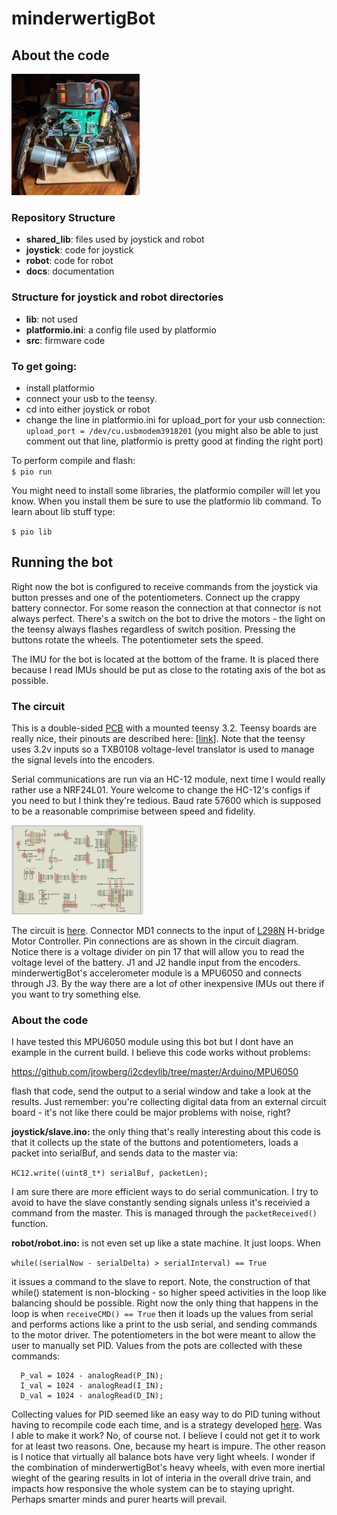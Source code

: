 # minderwertigBot

## About the code

[<img src="docs/minderwertigBot.jpg" width="205" height="194" title="minderwertigBot">](docs/minderwertigBot.jpg)

### Repository Structure
 * **shared_lib**: files used by joystick and robot
 * **joystick**: code for joystick
 * **robot**: code for robot
 * **docs**: documentation

### Structure for joystick and robot directories
 * **lib**: not used
 * **platformio.ini**: a config file used by platformio
 * **src**: firmware code

### To get going:
* install platformio
* connect your usb to the teensy. 
* cd into either joystick or robot
* change the line in platformio.ini for upload_port for your usb connection:  
  `upload_port = /dev/cu.usbmodem3918201`
(you might also be able to just comment out that line, platformio is pretty good at finding the right port)

To perform compile and flash:  
`$ pio run`

You might need to install some libraries, the platformio compiler will let you know. When you install them be sure to use the platformio lib command. To learn about lib stuff type:

`$ pio lib`

## Running the bot

Right now the bot is configured to receive commands from the joystick via button presses and one of the potentiometers. Connect up the crappy battery connector. For some reason the connection at that connector is not always perfect. There's a switch on the bot to drive the motors - the light on the teensy always flashes regardless of switch position. Pressing the buttons rotate the wheels. The potentiometer sets the speed.

The IMU for the bot is located at the bottom of the frame. It is placed there because I read IMUs should be put as close to the rotating axis of the bot as possible. 

### The circuit

This is a double-sided [PCB](docs/board.png) with a mounted teensy 3.2. Teensy boards are really nice, their pinouts are described here: [[link](https://www.pjrc.com/teensy/card7a_rev1.png)]. Note that the teensy uses 3.2v inputs so a TXB0108 voltage-level translator is used to manage the signal levels into the encoders.  

Serial communications are run via an HC-12 module, next time I would really rather use a NRF24L01. Youre welcome to change the HC-12's configs if you need to but I think they're tedious. Baud rate 57600 which is supposed to be a reasonable comprimise between speed and fidelity.

[<img src="docs/circuit.png" width="211" height="143" title="circuit">](docs/circuit.png)

The circuit is [here](docs/circuit.PDF). Connector MD1 connects to the input of [L298N](docs/LM298n.jpg) H-bridge Motor Controller. Pin connections are as shown in the circuit diagram. Notice there is a voltage divider on pin 17 that will allow you to read the voltage level of the battery. J1 and J2 handle input from the encoders. minderwertigBot's accelerometer module is a MPU6050 and connects through J3. By the way there are a lot of other inexpensive IMUs out there if you want to try something else. 

### About the code

I have tested this MPU6050 module using this bot but I dont have an example in the current build. I believe this code works without problems:

https://github.com/jrowberg/i2cdevlib/tree/master/Arduino/MPU6050

flash that code, send the output to a serial window and take a look at the results. Just remember: you're collecting digital data from an external circuit board - it's not like there could be major problems with noise, right? 

**joystick/slave.ino:** the only thing that's really interesting about this code is that it collects up the state of the buttons and potentiometers, loads a packet into serialBuf, and sends data to the master via:  

`HC12.write((uint8_t*) serialBuf, packetLen);`

I am sure there are more efficient ways to do serial communication. I try to avoid to have the slave constantly sending signals unless it's receivied a command from the master. This is managed through the `packetReceived()` function.

**robot/robot.ino:** is not even set up like a state machine. It just loops. When  

`while((serialNow - serialDelta) > serialInterval) == True` 

it issues a command to the slave to report. Note, the construction of that while() statement is non-blocking - so higher speed activities in the loop like balancing should be possible. Right now the only thing that happens in the loop is when `receiveCMD() == True` then it loads up the values from serial and performs actions like a print to the usb serial, and sending commands to the motor driver. The potentiometers in the bot were meant to allow the user to manually set PID. Values from the pots are collected with these commands:

```
  P_val = 1024 - analogRead(P_IN);
  I_val = 1024 - analogRead(I_IN);
  D_val = 1024 - analogRead(D_IN);
```
Collecting values for PID seemed like an easy way to do PID tuning without having to recompile code each time, and is a strategy developed [here](https://github.com/IdleHandsProject/thePIDDYBOT). Was I able to make it work? No, of course not. I believe I could not get it to work for at least two reasons. One, because my heart is impure. The other reason is I notice that virtually all balance bots have very light wheels. I wonder if the combination of minderwertigBot's heavy wheels, with even more inertial wieght of the gearing results in lot of interia in the overall drive train, and impacts how responsive the whole system can be to staying upright. Perhaps smarter minds and purer hearts will prevail. 